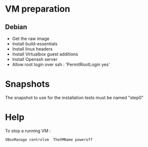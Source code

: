 VM preparation
==============

Debian
------

* Get the raw image
* Install build-essentials
* Install linux headers
* Install Virtualbox guest additions
* Install Openssh server
* Allow root login over ssh : 'PermitRootLogin yes'


Snapshots
=========

The snapshot to use for the installation tests must be named "step0"



Help
====

To stop a running VM : 

    VBoxManage controlvm  TheVMName poweroff
